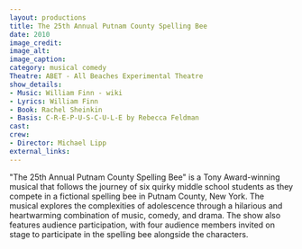 ```yaml
---
layout: productions
title: The 25th Annual Putnam County Spelling Bee
date: 2010
image_credit:
image_alt:
image_caption:
category: musical comedy
Theatre: ABET - All Beaches Experimental Theatre
show_details:
- Music: William Finn - wiki
- Lyrics: William Finn
- Book: Rachel Sheinkin
- Basis: C-R-E-P-U-S-C-U-L-E by Rebecca Feldman
cast:
crew:
- Director: Michael Lipp
external_links:
---
```


"The 25th Annual Putnam County Spelling Bee" is a Tony Award-winning musical that follows the journey of six quirky middle school students as they compete in a fictional spelling bee in Putnam County, New York. The musical explores the complexities of adolescence through a hilarious and heartwarming combination of music, comedy, and drama. The show also features audience participation, with four audience members invited on stage to participate in the spelling bee alongside the characters.
